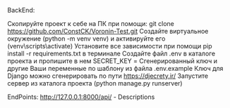 BackEnd:

Скопируйте проект к себе на ПК при помощи: git clone https://github.com/ConstCK/Voronin-Test.git
Создайте виртуальное окружение (python -m venv venv) и активируйте его (venv\scripts\activate)
Установите все зависимости при помощи pip install -r requirements.txt в терминале
Создайте файл .env в каталоге проекта и пропишите в нем SECRET_KEY = Сгенерированный ключ
и другие Ваши переменные по шаблону из файла .env.example
Ключ для Django можно сгенерировать по пути https://djecrety.ir/
Запустите сервер из каталога проекта (python manage.py runserver)

EndPoints:
http://127.0.0.1:8000/api/ - Descriptions
